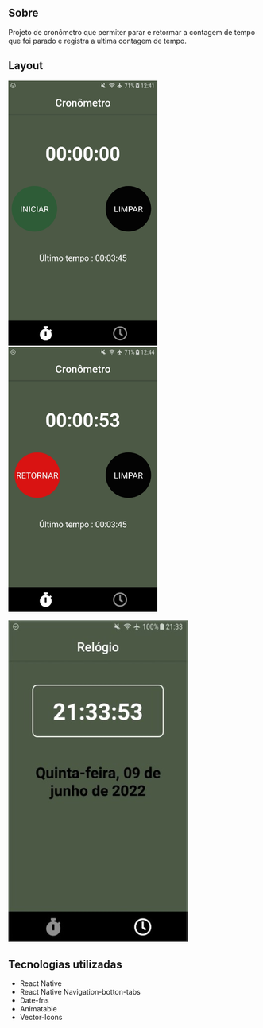 
## Sobre
Projeto de cronômetro que permiter parar e retormar a contagem de tempo que foi parado e registra a ultima contagem de tempo.
## Layout 
<img width="300" src="https://raw.githubusercontent.com/wagnerSfarias/cronometro/main/src/assets/Screenshot_20220811-124200.jpg"> <img width="300" src="https://raw.githubusercontent.com/wagnerSfarias/cronometro/main/src/assets/Screenshot_20220811-124404.jpg">


![mobile2](https://github.com/wagnerSfarias/cronometro/blob/main/src/assets/Screenshot_20220609-213354.jpg?raw=true)

## Tecnologias utilizadas
- React Native
- React Native Navigation-botton-tabs
- Date-fns
- Animatable
- Vector-Icons
